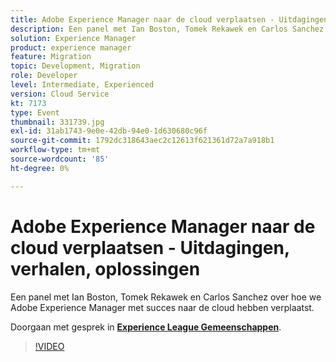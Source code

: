```yaml
---
title: Adobe Experience Manager naar de cloud verplaatsen - Uitdagingen, verhalen, oplossingen
description: Een panel met Ian Boston, Tomek Rekawek en Carlos Sanchez over hoe we Adobe Experience Manager met succes naar de cloud hebben verplaatst. Deze sessie is afgeleverd als onderdeel van de Adobe Developers Live Content-gebeurtenis.
solution: Experience Manager
product: experience manager
feature: Migration
topic: Development, Migration
role: Developer
level: Intermediate, Experienced
version: Cloud Service
kt: 7173
type: Event
thumbnail: 331739.jpg
exl-id: 31ab1743-9e0e-42db-94e0-1d630680c96f
source-git-commit: 1792dc318643aec2c12613f621361d72a7a918b1
workflow-type: tm+mt
source-wordcount: '85'
ht-degree: 0%

---
```


# Adobe Experience Manager naar de cloud verplaatsen - Uitdagingen, verhalen, oplossingen

Een panel met Ian Boston, Tomek Rekawek en Carlos Sanchez over hoe we Adobe Experience Manager met succes naar de cloud hebben verplaatst.

Doorgaan met gesprek in **[Experience League Gemeenschappen](https://adobe.ly/36Yd3v6)**.

>[!VIDEO](https://video.tv.adobe.com/v/331739/?quality=12&learn=on&hidetitle=true)
